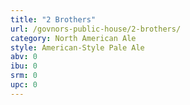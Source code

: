 ```yaml
---
title: "2 Brothers"
url: /govnors-public-house/2-brothers/
category: North American Ale
style: American-Style Pale Ale
abv: 0
ibu: 0
srm: 0
upc: 0
---
```


